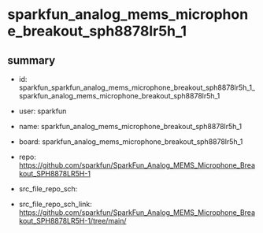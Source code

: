 # sparkfun_analog_mems_microphone_breakout_sph8878lr5h_1
 
## summary 
* id: sparkfun_sparkfun_analog_mems_microphone_breakout_sph8878lr5h_1_sparkfun_analog_mems_microphone_breakout_sph8878lr5h_1
* user: sparkfun
* name: sparkfun_analog_mems_microphone_breakout_sph8878lr5h_1
* board: sparkfun_analog_mems_microphone_breakout_sph8878lr5h_1
* repo: https://github.com/sparkfun/SparkFun_Analog_MEMS_Microphone_Breakout_SPH8878LR5H-1



* src_file_repo_sch: 
* src_file_repo_sch_link: https://github.com/sparkfun/SparkFun_Analog_MEMS_Microphone_Breakout_SPH8878LR5H-1/tree/main/




